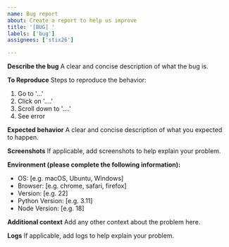 ```yaml
---
name: Bug report
about: Create a report to help us improve
title: '[BUG] '
labels: ['bug']
assignees: ['stix26']

---
```


**Describe the bug**
A clear and concise description of what the bug is.

**To Reproduce**
Steps to reproduce the behavior:
1. Go to '...'
2. Click on '....'
3. Scroll down to '....'
4. See error

**Expected behavior**
A clear and concise description of what you expected to happen.

**Screenshots**
If applicable, add screenshots to help explain your problem.

**Environment (please complete the following information):**
 - OS: [e.g. macOS, Ubuntu, Windows]
 - Browser: [e.g. chrome, safari, firefox]
 - Version: [e.g. 22]
 - Python Version: [e.g. 3.11]
 - Node Version: [e.g. 18]

**Additional context**
Add any other context about the problem here.

**Logs**
If applicable, add logs to help explain your problem. 